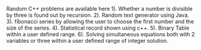 Random C++ problems are available here
1). Whether a number is divisible by three is found out by recursion.
2). Random text generator using Java.
3). fibonacci series by allowing the user to choose the first number and the size of the series.
4). Statistical record shown using c++.
5). Binary Table within a user defined range.
6). Solving simultaneous equations both with 2 variables or three within a user defined range of integer solution.
